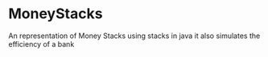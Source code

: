 # MoneyStacks
An representation of Money Stacks using stacks in java
it also simulates the efficiency of a bank
